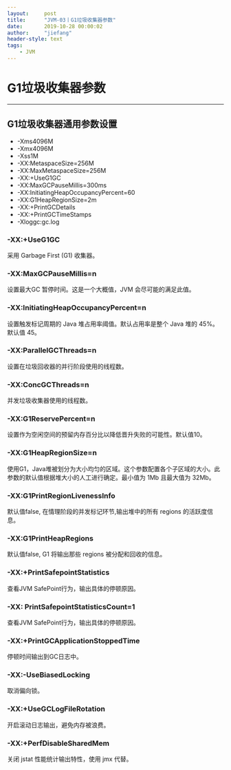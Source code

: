 ```yaml
---
layout:     post
title:      "JVM-03丨G1垃圾收集器参数"
date:       2019-10-28 00:00:02
author:     "jiefang"
header-style: text
tags:
    - JVM
---
```

# G1垃圾收集器参数

---
## G1垃圾收集器通用参数设置
- -Xms4096M
- -Xmx4096M
- -Xss1M
- -XX:MetaspaceSize=256M
- -XX:MaxMetaspaceSize=256M
- -XX:+UseG1GC
- -XX:MaxGCPauseMillis=300ms
- -XX:InitiatingHeapOccupancyPercent=60
- -XX:G1HeapRegionSize=2m
- -XX:+PrintGCDetails
- -XX:+PrintGCTimeStamps
- -Xloggc:gc.log

### -XX:+UseG1GC
采用 Garbage First (G1) 收集器。
### -XX:MaxGCPauseMillis=n
设置最大GC 暂停时间。这是一个大概值，JVM 会尽可能的满足此值。
### -XX:InitiatingHeapOccupancyPercent=n
设置触发标记周期的 Java 堆占用率阈值。默认占用率是整个 Java 堆的 45%。默认值 45。
### -XX:ParallelGCThreads=n
设置在垃圾回收器的并行阶段使用的线程数。
### -XX:ConcGCThreads=n
并发垃圾收集器使用的线程数。
### -XX:G1ReservePercent=n
设置作为空闲空间的预留内存百分比以降低晋升失败的可能性。默认值10。
### -XX:G1HeapRegionSize=n
使用G1，Java堆被划分为大小均匀的区域。这个参数配置各个子区域的大小。此参数的默认值根据堆大小的人工进行确定。最小值为 1Mb 且最大值为 32Mb。
### -XX:G1PrintRegionLivenessInfo
默认值false, 在情理阶段的并发标记环节,输出堆中的所有 regions 的活跃度信息。
### -XX:G1PrintHeapRegions
默认值false, G1 将输出那些 regions 被分配和回收的信息。
### -XX:+PrintSafepointStatistics
查看JVM SafePoint行为，输出具体的停顿原因。
### -XX: PrintSafepointStatisticsCount=1
查看JVM SafePoint行为，输出具体的停顿原因。
### -XX:+PrintGCApplicationStoppedTime
停顿时间输出到GC日志中。
### -XX:-UseBiasedLocking
取消偏向锁。
### -XX:+UseGCLogFileRotation
开启滚动日志输出，避免内存被浪费。
### -XX:+PerfDisableSharedMem
关闭 jstat 性能统计输出特性，使用 jmx 代替。